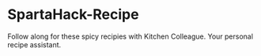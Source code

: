 # SpartaHack-Recipe
Follow along for these spicy recipies with Kitchen Colleague. Your personal recipe assistant.
